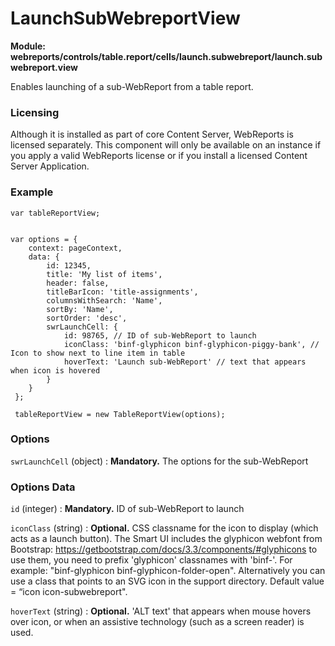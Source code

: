 # LaunchSubWebreportView

**Module: webreports/controls/table.report/cells/launch.subwebreport/launch.subwebreport.view**

Enables launching of a sub-WebReport from a table report.

### Licensing

Although it is installed as part of core Content Server, WebReports is licensed separately. This component will only be available on an instance if you apply a valid WebReports license or if you install a licensed Content Server Application.

### Example

    var tableReportView;
    		 
    
    var options = {
		context: pageContext,
		data: {
			id: 12345,
			title: 'My list of items',
			header: false,
			titleBarIcon: 'title-assignments',
			columnsWithSearch: 'Name',
			sortBy: 'Name',
			sortOrder: 'desc',
			swrLaunchCell: {
				id: 98765, // ID of sub-WebReport to launch
				iconClass: 'binf-glyphicon binf-glyphicon-piggy-bank', // Icon to show next to line item in table
				hoverText: 'Launch sub-WebReport' // text that appears when icon is hovered
			}
		}
	 };

	 tableReportView = new TableReportView(options);
      

### Options

`swrLaunchCell` (object)
: **Mandatory.** The options for the sub-WebReport

### Options Data

`id` (integer)
: **Mandatory.** ID of sub-WebReport to launch

`iconClass` (string)
: **Optional.** CSS classname for the icon to display (which acts as a launch button). The Smart UI includes the glyphicon webfont from Bootstrap: https://getbootstrap.com/docs/3.3/components/#glyphicons to use them, you need to prefix 'glyphicon' classnames with 'binf-'. For example: "binf-glyphicon binf-glyphicon-folder-open". Alternatively you can use a class that points to an SVG icon in the support directory. Default value = “icon icon-subwebreport".

`hoverText` (string)
: **Optional.** 'ALT text' that appears when mouse hovers over icon, or when an assistive technology (such as a screen reader) is used.
